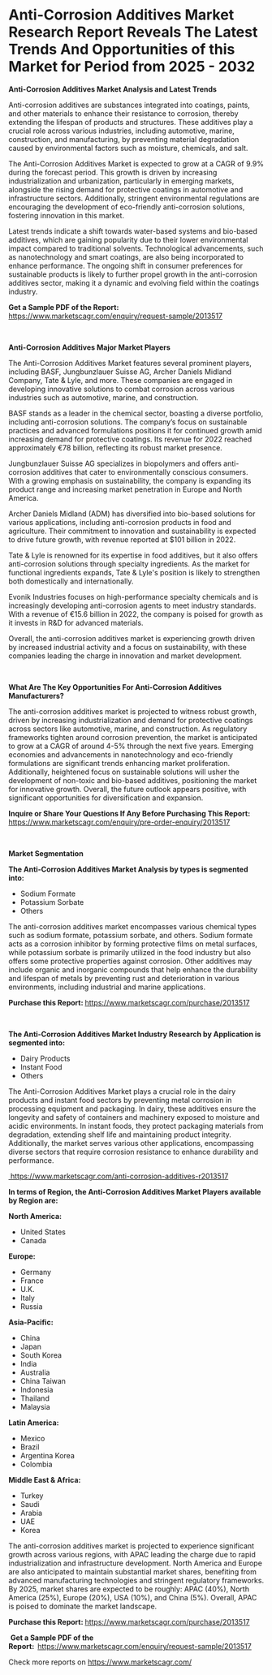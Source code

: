<p><h1>Anti-Corrosion Additives Market Research Report Reveals The Latest Trends And Opportunities of this Market for Period from 2025 - 2032</h1></p><p><strong>Anti-Corrosion Additives Market Analysis and Latest Trends</strong></p>
<p><p>Anti-corrosion additives are substances integrated into coatings, paints, and other materials to enhance their resistance to corrosion, thereby extending the lifespan of products and structures. These additives play a crucial role across various industries, including automotive, marine, construction, and manufacturing, by preventing material degradation caused by environmental factors such as moisture, chemicals, and salt.</p><p>The Anti-Corrosion Additives Market is expected to grow at a CAGR of 9.9% during the forecast period. This growth is driven by increasing industrialization and urbanization, particularly in emerging markets, alongside the rising demand for protective coatings in automotive and infrastructure sectors. Additionally, stringent environmental regulations are encouraging the development of eco-friendly anti-corrosion solutions, fostering innovation in this market.</p><p>Latest trends indicate a shift towards water-based systems and bio-based additives, which are gaining popularity due to their lower environmental impact compared to traditional solvents. Technological advancements, such as nanotechnology and smart coatings, are also being incorporated to enhance performance. The ongoing shift in consumer preferences for sustainable products is likely to further propel growth in the anti-corrosion additives sector, making it a dynamic and evolving field within the coatings industry.</p></p>
<p><strong>Get a Sample PDF of the Report:&nbsp;</strong> <a href="https://www.marketscagr.com/enquiry/request-sample/2013517?utm_campaign=2097&utm_medium=2&utm_source=Github&utm_content=ia&utm_term=05022025&utm_id=anti-corrosion-additives">https://www.marketscagr.com/enquiry/request-sample/2013517</a></p>
<p>&nbsp;</p>
<p><strong>Anti-Corrosion Additives Major Market Players</strong></p>
<p><p>The Anti-Corrosion Additives Market features several prominent players, including BASF, Jungbunzlauer Suisse AG, Archer Daniels Midland Company, Tate & Lyle, and more. These companies are engaged in developing innovative solutions to combat corrosion across various industries such as automotive, marine, and construction.</p><p>BASF stands as a leader in the chemical sector, boasting a diverse portfolio, including anti-corrosion solutions. The company’s focus on sustainable practices and advanced formulations positions it for continued growth amid increasing demand for protective coatings. Its revenue for 2022 reached approximately €78 billion, reflecting its robust market presence.</p><p>Jungbunzlauer Suisse AG specializes in biopolymers and offers anti-corrosion additives that cater to environmentally conscious consumers. With a growing emphasis on sustainability, the company is expanding its product range and increasing market penetration in Europe and North America.</p><p>Archer Daniels Midland (ADM) has diversified into bio-based solutions for various applications, including anti-corrosion products in food and agriculture. Their commitment to innovation and sustainability is expected to drive future growth, with revenue reported at $101 billion in 2022.</p><p>Tate & Lyle is renowned for its expertise in food additives, but it also offers anti-corrosion solutions through specialty ingredients. As the market for functional ingredients expands, Tate & Lyle's position is likely to strengthen both domestically and internationally.</p><p>Evonik Industries focuses on high-performance specialty chemicals and is increasingly developing anti-corrosion agents to meet industry standards. With a revenue of €15.6 billion in 2022, the company is poised for growth as it invests in R&D for advanced materials.</p><p>Overall, the anti-corrosion additives market is experiencing growth driven by increased industrial activity and a focus on sustainability, with these companies leading the charge in innovation and market development.</p></p>
<p>&nbsp;</p>
<p><strong>What Are The Key Opportunities For Anti-Corrosion Additives Manufacturers?</strong></p>
<p><p>The anti-corrosion additives market is projected to witness robust growth, driven by increasing industrialization and demand for protective coatings across sectors like automotive, marine, and construction. As regulatory frameworks tighten around corrosion prevention, the market is anticipated to grow at a CAGR of around 4-5% through the next five years. Emerging economies and advancements in nanotechnology and eco-friendly formulations are significant trends enhancing market proliferation. Additionally, heightened focus on sustainable solutions will usher the development of non-toxic and bio-based additives, positioning the market for innovative growth. Overall, the future outlook appears positive, with significant opportunities for diversification and expansion.</p></p>
<p><strong>Inquire or Share Your Questions If Any Before Purchasing This Report:</strong> <a href="https://www.marketscagr.com/enquiry/pre-order-enquiry/2013517?utm_campaign=2097&utm_medium=2&utm_source=Github&utm_content=ia&utm_term=05022025&utm_id=anti-corrosion-additives">https://www.marketscagr.com/enquiry/pre-order-enquiry/2013517</a></p>
<p>&nbsp;</p>
<p><strong>Market Segmentation</strong></p>
<p><strong>The Anti-Corrosion Additives Market Analysis by types is segmented into:</strong></p>
<p><ul><li>Sodium Formate</li><li>Potassium Sorbate</li><li>Others</li></ul></p>
<p><p>The anti-corrosion additives market encompasses various chemical types such as sodium formate, potassium sorbate, and others. Sodium formate acts as a corrosion inhibitor by forming protective films on metal surfaces, while potassium sorbate is primarily utilized in the food industry but also offers some protective properties against corrosion. Other additives may include organic and inorganic compounds that help enhance the durability and lifespan of metals by preventing rust and deterioration in various environments, including industrial and marine applications.</p></p>
<p><strong>Purchase this Report:&nbsp;</strong><a href="https://www.marketscagr.com/purchase/2013517?utm_campaign=2097&utm_medium=2&utm_source=Github&utm_content=ia&utm_term=05022025&utm_id=anti-corrosion-additives">https://www.marketscagr.com/purchase/2013517</a></p>
<p>&nbsp;</p>
<p><strong>The Anti-Corrosion Additives Market Industry Research by Application is segmented into:</strong></p>
<p><ul><li>Dairy Products</li><li>Instant Food</li><li>Others</li></ul></p>
<p><p>The Anti-Corrosion Additives Market plays a crucial role in the dairy products and instant food sectors by preventing metal corrosion in processing equipment and packaging. In dairy, these additives ensure the longevity and safety of containers and machinery exposed to moisture and acidic environments. In instant foods, they protect packaging materials from degradation, extending shelf life and maintaining product integrity. Additionally, the market serves various other applications, encompassing diverse sectors that require corrosion resistance to enhance durability and performance.</p></p>
<p><a href="https://www.marketscagr.com/anti-corrosion-additives-r2013517?utm_campaign=2097&utm_medium=2&utm_source=Github&utm_content=ia&utm_term=05022025&utm_id=anti-corrosion-additives">&nbsp;https://www.marketscagr.com/anti-corrosion-additives-r2013517</a></p>
<p><strong>In terms of Region, the Anti-Corrosion Additives Market Players available by Region are:</strong></p>
<p>
    <p> <strong> North America: </strong>
        <ul>
            <li>United States</li>
            <li>Canada</li>
        </ul>
        </p> 
    <p> <strong> Europe: </strong>
        <ul>
            <li>Germany</li>
            <li>France</li>
            <li>U.K.</li>
            <li>Italy</li>
            <li>Russia</li>
        </ul>
        </p> 
    <p> <strong> Asia-Pacific: </strong>
        <ul>
            <li>China</li>
            <li>Japan</li>
            <li>South Korea</li>
            <li>India</li>
            <li>Australia</li>
            <li>China Taiwan</li>
            <li>Indonesia</li>
            <li>Thailand</li>
            <li>Malaysia</li>
        </ul>
        </p> 
    <p> <strong> Latin America: </strong>
        <ul>
            <li>Mexico</li>
            <li>Brazil</li>
            <li>Argentina Korea</li>
            <li>Colombia</li>
        </ul>
        </p> 
    <p> <strong> Middle East & Africa: </strong>
        <ul>
            <li>Turkey</li>
            <li>Saudi</li>
            <li>Arabia</li>
            <li>UAE</li>
            <li>Korea</li>
        </ul>
    </p>
    </p>
<p><p>The anti-corrosion additives market is projected to experience significant growth across various regions, with APAC leading the charge due to rapid industrialization and infrastructure development. North America and Europe are also anticipated to maintain substantial market shares, benefiting from advanced manufacturing technologies and stringent regulatory frameworks. By 2025, market shares are expected to be roughly: APAC (40%), North America (25%), Europe (20%), USA (10%), and China (5%). Overall, APAC is poised to dominate the market landscape.</p></p>
<p><strong>Purchase this Report: </strong><a href="https://www.marketscagr.com/purchase/2013517?utm_campaign=2097&utm_medium=2&utm_source=Github&utm_content=ia&utm_term=05022025&utm_id=anti-corrosion-additives">https://www.marketscagr.com/purchase/2013517</a></p>
<p>&nbsp;<strong>Get a Sample PDF of the Report:&nbsp;&nbsp;</strong><a href="https://www.marketscagr.com/enquiry/request-sample/2013517?utm_campaign=2097&utm_medium=2&utm_source=Github&utm_content=ia&utm_term=05022025&utm_id=anti-corrosion-additives">https://www.marketscagr.com/enquiry/request-sample/2013517</a></p>
<p><strong></strong></p>
<p>Check more reports on <a href="https://www.marketscagr.com/?utm_campaign=2097&utm_medium=2&utm_source=Github&utm_content=ia&utm_term=05022025&utm_id=anti-corrosion-additives">https://www.marketscagr.com/</a></p>